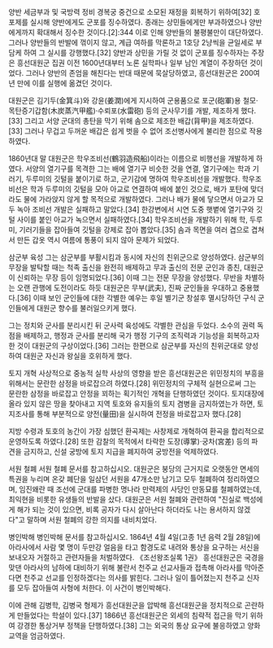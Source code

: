 양반 세금부과 및 국방력 정비
경복궁 중건으로 소모된 재정을 회복하기 위하여[32] 호포제를 실시해 양반에게도 군포를 징수하였다. 종래는 상민들에게만 부과하였으나 양반에게까지 확대해서 징수한 것이다.[2]:344 이로 인해 양반들의 불평불만이 대단하였다. 그러나 양반들의 반발에 꺾이지 않고, 계급 여하를 막론하고 1호당 2냥씩을 균일세로 부담케 하여 그 실시를 강행했다.[32] 양반과 상민을 가릴 것 없이 군포를 징수하자는 주장은 흥선대원군 집권 이전 1600년대부터 노론 실학파나 일부 남인 계열이 주장하던 것이었다. 그러나 양반의 존엄을 해친다는 반대 때문에 묵살당하였고, 흥선대원군은 200여 년 만에 이를 실행에 옮겼던 것이다.

대원군은 김기두(金箕斗)와 강윤(姜潤)에게 지시하여 군용품으로 포군(砲軍)용 철모·목탄증기갑함(木炭蒸汽甲艦)·수뢰포(水雷砲) 등의 군사무기를 개발, 제조하게 했다.[33] 그리고 서양 군대의 총탄을 막기 위해 솜으로 제조한 배갑(背甲)을 제조하였다.[33] 그러나 무겁고 두꺼운 배갑은 쉽게 벗을 수 없어 조선병사에게 불리한 점으로 작용하였다.

1860년대 말 대원군은 학우조비선(鶴羽造飛船)이라는 이름으로 비행선을 개발하게 하였다. 서양의 열기구를 목격한 그는 배에 열기구 비슷한 것을 연결, 열기구에는 학과 기러기, 두루미의 깃털을 붙이기로 하고, 군기감에 명하여 학우조비선을 개발했다. 학우조비선은 학과 두루미의 깃털을 모아 아교로 연결하여 배에 붙인 것으로, 배가 포탄에 맞더라도 물에 가라앉지 않게 할 목적으로 개발하였다. 그러나 배가 물에 닿으면서 아교가 모두 녹아 조비선 개발은 실패하고 말았다.[34] 한강변에서 시연 도중 햇볕에 열기구와 깃털 사이를 붙인 아교가 녹으면서 실패하였다.[34] 학우조비선을 개발하기 위해 학, 두루미, 기러기들을 잡아들여 깃털을 강제로 잡아 뽑았다.[35] 솜과 목면을 여러 겹으로 겹쳐서 만든 갑옷 역시 여름에 통풍이 되지 않아 문제가 되었다.

삼군부 육성
그는 삼군부를 부활시킴과 동시에 자신의 친위군으로 양성하였다. 삼군부의 무장을 발탁할 때는 척족 출신을 완전히 배제하고 무과 출신의 전문 군인과 종친, 대원군이 신뢰하는 무장 등이 임명되었다.[36] 이때 그는 전문 무장을 양성했다. 무반을 차별하는 오랜 관행에 도전이라도 하듯 대원군은 무부(武夫), 진짜 군인들을 우대하고 중용했다.[36] 이때 보인 군인들에 대한 각별한 예우는 후일 별기군 창설후 멸시당하던 구식 군인들에게 대원군 향수를 불러일으키게 했다.

그는 정치와 군사를 분리시킨 뒤 군사력 육성에도 각별한 관심을 두었다. 소수의 권력 독점을 배제하고, 행정과 군사를 분리해 국가 행정 기구의 조직력과 기능성을 회복하고자 한 것이 대원군의 구상이었다.[36] 그러는 한편으로 삼군부를 자신의 친위군대로 양성하여 대원군 자신과 왕실을 호위하게 했다.

토지 개혁
사상적으로 중농적 실학 사상의 영향을 받은 흥선대원군은 위민정치의 부흥을 위해서는 문란한 삼정을 바로잡으려 하였다.[28] 위민정치의 구체적 실현으로써 그는 문란한 삼정을 바로잡고 안정을 꾀하는 획기적인 개혁을 단행하였던 것이다. 토지대장에 올라 있지 않은 땅을 찾아내고 지역 토호와 유지들의 토지 겸병을 금지하였는가 하면, 토지조사를 통해 부분적으로 양전(量田)을 실시하여 전정을 바로잡고자 했다.[28]

지방 수령과 토호의 농간이 가장 심했던 환곡제는 사창제로 개혁하여 환곡을 합리적으로 운영하도록 하였다.[28] 또한 감찰의 목적에서 타락한 도장(導掌)·궁차(宮差) 등의 파견을 금지하고, 신설 궁방에 토지 지급을 폐지하여 궁방전을 억제하였다.

서원 철폐
 서원 철폐 문서를 참고하십시오.
대원군은 붕당의 근거지로 오랫동안 면세의 특권을 누리며 온갖 폐단을 일삼던 서원을 47개소만 남기고 모두 철폐하여 정리하였으며, 임진왜란 때 조선에 군대를 파병한 명나라 만력제의 사당인 만동묘를 철폐하였는데, 최익현을 비롯한 유생들의 반발을 샀다. 대원군은 서원 철폐와 관련하여 "진실로 백성에게 해가 되는 것이 있으면, 비록 공자가 다시 살아난다 하더라도 나는 용서하지 않겠다"고 말하며 서원 철폐의 강한 의지를 내비치었다.

병인박해
 병인박해 문서를 참고하십시오.
1864년 4월 4일(고종 1년 음력 2월 28일)에 아라사에서 사람 몇 명이 두만강 얼음을 타고 함경도로 내려와 통상을 요구하는 서신을 보내오자 거절하고 관련자들을 처벌하였다. 《조선왕조실록 1권》 흥선대원군은 국경을 맞댄 아라사의 남하에 대비하기 위해 불란서 천주교 선교사들과 접촉해 아라사를 막아준다면 천주교 선교를 인정하겠다는 의사를 밝힌다. 그러나 일이 틀어졌는지 천주교 신자를 모두 잡아들여 사형에 처한다. 이 사건이 병인박해다.

이에 관해 김병학, 김병국 형제가 흥선대원군을 압박해 흥선대원군을 정치적으로 곤란하게 만들었다는 학설이 있다.[37] 1866년 흥선대원군은 외세의 침략적 접근을 막기 위하여 강경한 통상거부 정책을 단행하였다.[38] 그는 외국의 통상 요구에 불응하였고 양화 교역을 엄금하였다.